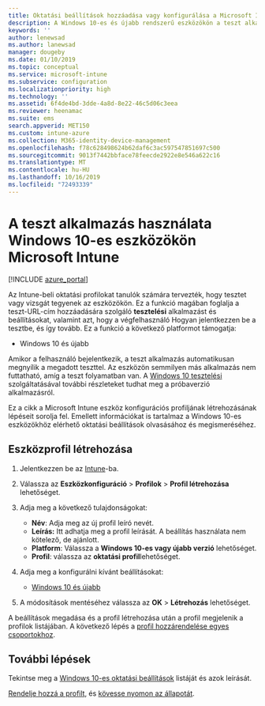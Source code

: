 ```yaml
---
title: Oktatási beállítások hozzáadása vagy konfigurálása a Microsoft Intuneban – Azure | Microsoft Docs
description: A Windows 10-es és újabb rendszerű eszközökön a teszt alkalmazása eszköz konfigurációs profiljában a Microsoft Intune. Hozzon létre egy konfigurációs profilt az oktatási beállítások segítségével, és írja be a teszt alkalmazás URL-címét, válassza ki a felhasználók bejelentkezésének módját, figyelje a képernyőt a teszt során, és engedélyezze vagy tiltsa le a szöveges javaslatokat a teszt során.
keywords: ''
author: lenewsad
ms.author: lanewsad
manager: dougeby
ms.date: 01/10/2019
ms.topic: conceptual
ms.service: microsoft-intune
ms.subservice: configuration
ms.localizationpriority: high
ms.technology: ''
ms.assetid: 6f4de4bd-3dde-4a8d-8e22-46c5d06c3eea
ms.reviewer: heenamac
ms.suite: ems
search.appverid: MET150
ms.custom: intune-azure
ms.collection: M365-identity-device-management
ms.openlocfilehash: f78c628498624b62daf6c3ac597547851697c500
ms.sourcegitcommit: 9013f7442bbface78feecde2922e8e546a622c16
ms.translationtype: MT
ms.contentlocale: hu-HU
ms.lasthandoff: 10/16/2019
ms.locfileid: "72493339"
---
```

# <a name="use-the-take-a-test-app-on-windows-10-devices-in-microsoft-intune"></a>A teszt alkalmazás használata Windows 10-es eszközökön Microsoft Intune

[!INCLUDE [azure_portal](../includes/azure_portal.md)]

Az Intune-beli oktatási profilokat tanulók számára tervezték, hogy tesztet vagy vizsgát tegyenek az eszközökön. Ez a funkció magában foglalja a teszt-URL-cím hozzáadására szolgáló **tesztelési** alkalmazást és beállításokat, valamint azt, hogy a végfelhasználó Hogyan jelentkezzen be a tesztbe, és így tovább. Ez a funkció a következő platformot támogatja:

- Windows 10 és újabb

Amikor a felhasználó bejelentkezik, a teszt alkalmazás automatikusan megnyílik a megadott teszttel. Az eszközön semmilyen más alkalmazás nem futtatható, amíg a teszt folyamatban van. A [Windows 10 tesztelési](https://docs.microsoft.com/education/windows/take-tests-in-windows-10) szolgáltatásával további részleteket tudhat meg a próbaverzió alkalmazásról.

Ez a cikk a Microsoft Intune eszköz konfigurációs profiljának létrehozásának lépéseit sorolja fel. Emellett információkat is tartalmaz a Windows 10-es eszközökhöz elérhető oktatási beállítások olvasásához és megismeréséhez.

## <a name="create-a-device-profile"></a>Eszközprofil létrehozása

1. Jelentkezzen be az [Intune](https://go.microsoft.com/fwlink/?linkid=2090973)-ba.
2. Válassza az **Eszközkonfiguráció** > **Profilok** > **Profil létrehozása** lehetőséget.
3. Adja meg a következő tulajdonságokat:

    - **Név**: Adja meg az új profil leíró nevét.
    - **Leírás:** Itt adhatja meg a profil leírását. A beállítás használata nem kötelező, de ajánlott.
    - **Platform**: Válassza a **Windows 10-es vagy újabb verzió** lehetőséget.
    - **Profil**: válassza az **oktatási profil**lehetőséget.

4. Adja meg a konfigurálni kívánt beállításokat:

    - [Windows 10 és újabb](education-settings-windows.md)

5. A módosítások mentéséhez válassza az **OK** > **Létrehozás** lehetőséget.

A beállítások megadása és a profil létrehozása után a profil megjelenik a profilok listájában. A következő lépés a [profil hozzárendelése egyes csoportokhoz](device-profile-assign.md).

## <a name="next-steps"></a>További lépések

Tekintse meg a [Windows 10-es oktatási beállítások](education-settings-windows.md) listáját és azok leírását.

[Rendelje hozzá a profilt](device-profile-assign.md), és [kövesse nyomon az állapotát](device-profile-monitor.md).
